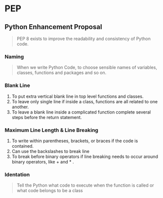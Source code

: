 # PEP
## Python Enhancement Proposal
> PEP 8 exists to improve the readability and consistency of Python code.
### Naming 
> When we write Python Code, to choose sensible names of variables, classes, functions and packages and so on.
### Blank Line
1. To put extra vertical blank line in top level functions and classes.
2. To leave only single line if inside a class, functions are all related to one another.
3. To leave a blank line inside a complicated function complete several steps before the return statement.
### Maximum Line Length & Line Breaking
1. To write within parentheses, brackets, or braces if the code is contained.
2. Can use the backslashes to break line
3. To break before binary operators if line breaking needs to occur around binary operators, like + and * .
### Identation
> Tell the Python what code to execute when the function is called or what code belongs to be a class


